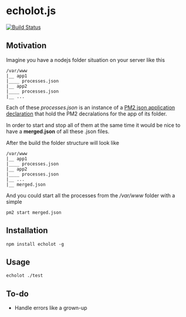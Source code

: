 # echolot.js

[![Build Status](https://travis-ci.org/tomaszbrue/echolot.js.svg?branch=master)](https://travis-ci.org/tomaszbrue/echolot.js)

## Motivation

Imagine you have a nodejs folder situation on your server like this

```
/var/www
|__ app1
|____ processes.json
|__ app2
|____ processes.json
|__ ...
```

Each of these _processes.json_ is an instance of a [PM2 json application declaration](https://github.com/Unitech/PM2/blob/master/ADVANCED_README.md#json-app-declaration) that hold the PM2 decralations for the app of its folder.

In order to start and stop all of them at the same time it would be nice to have a **merged.json** of all these .json files.

After the build the folder structure will look like

```
/var/www
|__ app1
|____ processes.json
|__ app2
|____ processes.json
|__ ...
|__ merged.json
```

And you could start all the processes from the _/var/www_ folder with a simple

```
pm2 start merged.json
```

## Installation

```
npm install echolot -g
```

## Usage

```
echolot ./test
```

## To-do

* Handle errors like a grown-up
